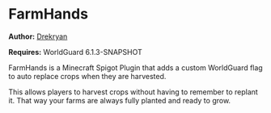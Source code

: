 FarmHands
=========

**Author:** [Drekryan](https://www.github.com/Drekryan)

**Requires:** WorldGuard 6.1.3-SNAPSHOT

FarmHands is a Minecraft Spigot Plugin that adds a custom WorldGuard flag
to auto replace crops when they are harvested.

This allows players to harvest crops without having to remember to
replant it. That way your farms are always fully planted and ready
to grow.